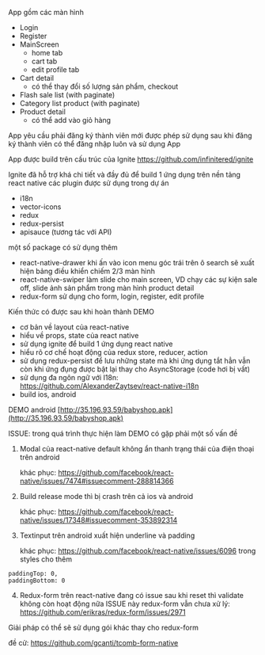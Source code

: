 App gồm các màn hình
- Login
- Register
- MainScreen
	+ home tab
	+ cart tab
	+ edit profile tab
- Cart detail
	+ có thể thay đổi số lượng sản phẩm, checkout
- Flash sale list (with paginate)
- Category list product (with paginate)
- Product detail
	+ có thể add vào giỏ hàng

App yêu cầu phải đăng ký thành viên mới được phép sử dụng
sau khi đăng ký thành viên có thể đăng nhập luôn và sử dụng App


App được build trên cấu trúc của Ignite
https://github.com/infinitered/ignite

Ignite đã hỗ trợ khá chi tiết và đầy đủ để build 1 ứng dụng trên nền tảng react native
các plugin được sử dụng trong dự án
+ i18n
+ vector-icons
+ redux
+ redux-persist
+ apisauce (tương tác với API)

một số package có sử dụng thêm
+ react-native-drawer
	khi ấn vào icon menu góc trái trên ô search sẽ xuất hiện bảng điều khiển chiếm 2/3 màn hình
+ react-native-swiper
	làm slide cho main screen, VD chạy các sự kiện sale off, slide ảnh sản phẩm trong màn hình product detail
+ redux-form
	sử dụng cho form, login, register, edit profile


Kiến thức có được sau khi hoàn thành DEMO
- cơ bản về layout của react-native
- hiểu về props, state của react native
- sử dụng ignite để build 1 ứng dụng react native
- hiểu rõ cơ chế hoạt động của redux store, reducer, action
- sử dụng redux-persist để lưu những state mà khi ứng dụng tắt hẳn vẫn còn khi ứng đụng được bật lại thay cho AsyncStorage (code hơi bị vất)
- sử dụng đa ngôn ngữ với I18n: https://github.com/AlexanderZaytsev/react-native-i18n
- build ios, android

DEMO android
[http://35.196.93.59/babyshop.apk](http://35.196.93.59/babyshop.apk)


ISSUE:
trong quá trình thực hiện làm DEMO có gặp phải một số vấn đề

1. Modal của react-native default không ẩn thanh trạng thái của điện thoại trên android

    khác phục: https://github.com/facebook/react-native/issues/7474#issuecomment-288814366

2. Build release mode thì bị crash trên cả ios và android

    khác phục: https://github.com/facebook/react-native/issues/17348#issuecomment-353892314

3. Textinput trên android xuất hiện underline và padding
	
    khác phục: https://github.com/facebook/react-native/issues/6096
	trong styles cho thêm	
```
paddingTop: 0,
paddingBottom: 0
```

4. Redux-form trên react-native đang có issue sau khi reset thì validate không còn hoạt động nữa
ISSUE này redux-form vẫn chưa xử lý: https://github.com/erikras/redux-form/issues/2971

Giải pháp có thể sẽ sử dụng gói khác thay cho redux-form

đề cử: https://github.com/gcanti/tcomb-form-native


